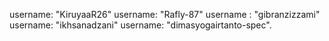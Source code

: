 username: "KiruyaaR26"
username: "Rafly-87"
username : "gibranzizzami"
username: "ikhsanadzani"
username: "dimasyogairtanto-spec".
